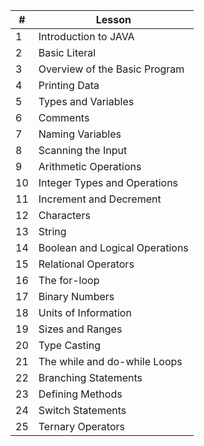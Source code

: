 | #   | Lesson                        |
| --- | ----------------------------- |
| 1   | Introduction to JAVA          |
| 2   | Basic Literal                 |
| 3   | Overview of the Basic Program |
| 4   | Printing Data                 |
| 5   | Types and Variables           |
| 6   | Comments                               |
| 7   | Naming Variables                              |
| 8   | Scanning the Input                              |
| 9   | Arithmetic Operations                              |
| 10  | Integer Types and Operations                              |
| 11  | Increment and Decrement                              |
| 12  | Characters                               |
| 13  | String                              |
| 14  | Boolean and Logical Operations                              |
| 15  | Relational Operators                              |
| 16  | The for-loop                              |
| 17    | Binary Numbers                               |
| 18    | Units of Information                              |
| 19    | Sizes and Ranges                              |
| 20    | Type Casting                              |
| 21    | The while and do-while Loops                              |
| 22    | Branching Statements                              |
| 23    | Defining Methods                              |
| 24    | Switch Statements                              |
| 25    | Ternary Operators                              |
